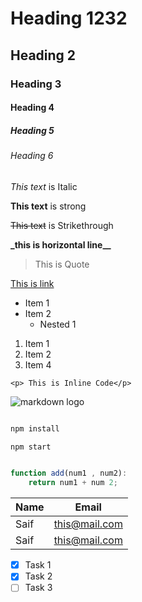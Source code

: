 <!-- These Are the Headins -->
<!-- Heading 1 -->

# Heading 1232

## Heading 2

### Heading 3

#### Heading 4

##### Heading 5

###### Heading 6

<!-- Italic -->

_This text_ is Italic

<!-- Strong -->

**This text** is strong

<!-- Strikethrough Line -->

~~This text~~ is Strikethrough

<!-- Horizontal Line  -->

**\_this is horizontal line\_\_**

<!-- This is blockquote -->

> This is Quote

<!-- Links -->

[This is link](https://iamsaif6.github.io/ "This is Hover Text")

<!-- Unorder List -->

- Item 1
- Item 2
  - Nested 1

<!-- Order List -->

1. Item 1
1. Item 2
1. Item 4

<!-- Basic Inline Code Block -->

`<p> This is Inline Code</p>`

<!-- Images -->

![markdown logo](https://github.githubassets.com/images/modules/site/about/octocats.webp)

<!-- Github Markdown -->

<!--Github  Code Block -->

```bash

npm install

npm start

```

```javaScript

function add(num1 , num2):
    return num1 + num 2;

```

<!-- Tables -->

| Name | Email         |
| ---- | ------------- |
| Saif | this@mail.com |
| Saif | this@mail.com |

<!-- Task List -->

- [x] Task 1
- [x] Task 2
- [ ] Task 3
